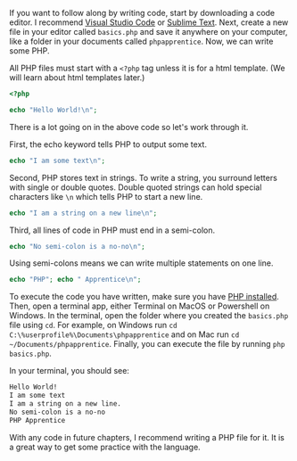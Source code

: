 If you want to follow along by writing code, start by downloading a code editor. I recommend
[Visual Studio Code](https://code.visualstudio.com/) or [Sublime Text](https://www.sublimetext.com/).
Next, create a new file in your editor called `basics.php` and save it anywhere on your computer, like a folder
in your documents called `phpapprentice`. Now, we can write some PHP.

All PHP files must start with a `<?php` tag unless it is for a html template.
(We will learn about html templates later.)
```php
<?php

echo "Hello World!\n";
```

There is a lot going on in the above code so let's work through it.

First, the echo keyword tells PHP to output some text.
```php
echo "I am some text\n";
```

Second, PHP stores text in strings. To write a string, you surround letters with single or double quotes.
Double quoted strings can hold special characters like `\n` which tells PHP to start a new line.
```php
echo "I am a string on a new line\n";
```

Third, all lines of code in PHP must end in a semi-colon.
```php
echo "No semi-colon is a no-no\n";
```

Using semi-colons means we can write multiple statements on one line.
```php
echo "PHP"; echo " Apprentice\n";
```

To execute the code you have written, make sure you have [PHP installed](/installing-php.html).
Then, open a terminal app, either Terminal on MacOS or Powershell on Windows. In the terminal,
open the folder where you created the `basics.php` file using `cd`. For example, on Windows run `cd C:\%userprofile%\Documents\phpapprentice` and on Mac run `cd ~/Documents/phpapprentice`. Finally, you can execute the file by running `php basics.php`.

In your terminal, you should see:
```bash
Hello World!
I am some text
I am a string on a new line.
No semi-colon is a no-no
PHP Apprentice
```

With any code in future chapters, I recommend writing a PHP file for it.
It is a great way to get some practice with the language.
